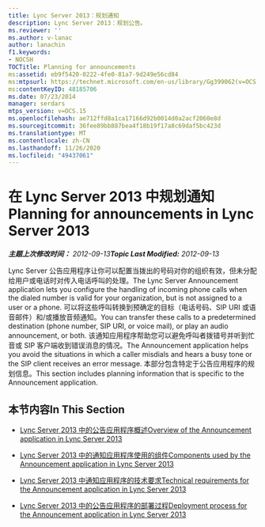 ```yaml
---
title: Lync Server 2013：规划通知
description: Lync Server 2013：规划公告。
ms.reviewer: ''
ms.author: v-lanac
author: lanachin
f1.keywords:
- NOCSH
TOCTitle: Planning for announcements
ms:assetid: eb9f5420-0222-4fe0-81a7-9d249e56cd84
ms:mtpsurl: https://technet.microsoft.com/en-us/library/Gg399062(v=OCS.15)
ms:contentKeyID: 48185706
ms.date: 07/23/2014
manager: serdars
mtps_version: v=OCS.15
ms.openlocfilehash: ae712ffd8a1ca17166d92b0014d0a2acf2060e8d
ms.sourcegitcommit: 36fee89bb887bea4f18b19f17a8c69daf5bc423d
ms.translationtype: MT
ms.contentlocale: zh-CN
ms.lasthandoff: 11/26/2020
ms.locfileid: "49437061"
---
```

# <a name="planning-for-announcements-in-lync-server-2013"></a><span data-ttu-id="616a9-103">在 Lync Server 2013 中规划通知</span><span class="sxs-lookup"><span data-stu-id="616a9-103">Planning for announcements in Lync Server 2013</span></span>

<div data-xmlns="http://www.w3.org/1999/xhtml">

<div class="topic" data-xmlns="http://www.w3.org/1999/xhtml" data-msxsl="urn:schemas-microsoft-com:xslt" data-cs="https://msdn.microsoft.com/">

<div data-asp="https://msdn2.microsoft.com/asp">



</div>

<div id="mainSection">

<div id="mainBody"><span data-ttu-id="616a9-104">

<span> </span></span><span class="sxs-lookup"><span data-stu-id="616a9-104">

<span> </span></span></span>

<span data-ttu-id="616a9-105">_**主题上次修改时间：** 2012-09-13_</span><span class="sxs-lookup"><span data-stu-id="616a9-105">_**Topic Last Modified:** 2012-09-13_</span></span>

<span data-ttu-id="616a9-106">Lync Server 公告应用程序让你可以配置当拨出的号码对你的组织有效，但未分配给用户或电话时对传入电话呼叫的处理。</span><span class="sxs-lookup"><span data-stu-id="616a9-106">The Lync Server Announcement application lets you configure the handling of incoming phone calls when the dialed number is valid for your organization, but is not assigned to a user or a phone.</span></span> <span data-ttu-id="616a9-107">可以将这些呼叫转换到预确定的目标（电话号码、SIP URI 或语音邮件）和/或播放音频通知。</span><span class="sxs-lookup"><span data-stu-id="616a9-107">You can transfer these calls to a predetermined destination (phone number, SIP URI, or voice mail), or play an audio announcement, or both.</span></span> <span data-ttu-id="616a9-108">该通知应用程序帮助您可以避免呼叫者拨错号并听到忙音或 SIP 客户端收到错误消息的情况。</span><span class="sxs-lookup"><span data-stu-id="616a9-108">The Announcement application helps you avoid the situations in which a caller misdials and hears a busy tone or the SIP client receives an error message.</span></span> <span data-ttu-id="616a9-109">本部分包含特定于公告应用程序的规划信息。</span><span class="sxs-lookup"><span data-stu-id="616a9-109">This section includes planning information that is specific to the Announcement application.</span></span>

<div>

## <a name="in-this-section"></a><span data-ttu-id="616a9-110">本节内容</span><span class="sxs-lookup"><span data-stu-id="616a9-110">In This Section</span></span>

  - [<span data-ttu-id="616a9-111">Lync Server 2013 中的公告应用程序概述</span><span class="sxs-lookup"><span data-stu-id="616a9-111">Overview of the Announcement application in Lync Server 2013</span></span>](lync-server-2013-overview-of-the-announcement-application.md)

  - [<span data-ttu-id="616a9-112">Lync Server 2013 中的通知应用程序使用的组件</span><span class="sxs-lookup"><span data-stu-id="616a9-112">Components used by the Announcement application in Lync Server 2013</span></span>](lync-server-2013-components-used-by-the-announcement-application.md)

  - [<span data-ttu-id="616a9-113">Lync Server 2013 中通知应用程序的技术要求</span><span class="sxs-lookup"><span data-stu-id="616a9-113">Technical requirements for the Announcement application in Lync Server 2013</span></span>](lync-server-2013-technical-requirements-for-the-announcement-application.md)

  - [<span data-ttu-id="616a9-114">Lync Server 2013 中的公告应用程序的部署过程</span><span class="sxs-lookup"><span data-stu-id="616a9-114">Deployment process for the Announcement application in Lync Server 2013</span></span>](lync-server-2013-deployment-process-for-the-announcement-application.md)

<span data-ttu-id="616a9-115"></div>

</div>

<span> </span>

</div>

</div>

</span><span class="sxs-lookup"><span data-stu-id="616a9-115"></div>

</div>

<span> </span>

</div>

</div>

</span></span></div>

